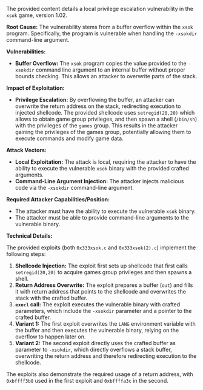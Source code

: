 The provided content details a local privilege escalation vulnerability in the `xsok` game, version 1.02.

**Root Cause:**
The vulnerability stems from a buffer overflow within the `xsok` program. Specifically, the program is vulnerable when handling the `-xsokdir` command-line argument.

**Vulnerabilities:**
- **Buffer Overflow:** The `xsok` program copies the value provided to the `-xsokdir` command line argument to an internal buffer without proper bounds checking. This allows an attacker to overwrite parts of the stack.

**Impact of Exploitation:**
- **Privilege Escalation:** By overflowing the buffer, an attacker can overwrite the return address on the stack, redirecting execution to injected shellcode. The provided shellcode uses `setregid(20,20)` which allows to obtain game group privileges, and then spawn a shell (`/bin/sh`) with the privileges of the `games` group. This results in the attacker gaining the privileges of the games group, potentially allowing them to execute commands and modify game data.

**Attack Vectors:**
- **Local Exploitation:** The attack is local, requiring the attacker to have the ability to execute the vulnerable `xsok` binary with the provided crafted arguments.
- **Command-Line Argument Injection:** The attacker injects malicious code via the `-xsokdir` command-line argument.

**Required Attacker Capabilities/Position:**
- The attacker must have the ability to execute the vulnerable `xsok` binary.
- The attacker must be able to provide command-line arguments to the vulnerable binary.

**Technical Details:**

The provided exploits (both `0x333xsok.c` and `0x333xsok(2).c`) implement the following steps:

1.  **Shellcode Injection:** The exploit first sets up shellcode that first calls `setregid(20,20)` to acquire games group privileges and then spawns a shell.
2.  **Return Address Overwrite:** The exploit prepares a buffer (`out`) and fills it with return address that points to the shellcode and overwrites the stack with the crafted buffer.
3.  **`execl` call:** The exploit executes the vulnerable binary with crafted parameters, which include the `-xsokdir` parameter and a pointer to the crafted buffer.
4. **Variant 1:** The first exploit overwrites the `LANG` environment variable with the buffer and then executes the vulnerable binary, relying on the overflow to happen later on.
5.  **Variant 2:** The second exploit directly uses the crafted buffer as parameter to `-xsokdir`, which directly overflows a stack buffer, overwriting the return address and therefore redirecting execution to the shellcode.

The exploits also demonstrate the required usage of a return address, with `0xbffff3b8` used in the first exploit and `0xbffffa3c` in the second.